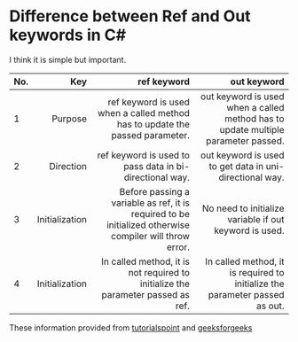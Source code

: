 # Difference between Ref and Out keywords in C#

I think it is simple but important. 

|  No. | Key | ref keyword	| out keyword |
|------| ---:| ------------:| -----------:|
|  1    |  Purpose   |  ref keyword is used when a called method has to update the passed parameter. |    out keyword is used when a called method has to update multiple parameter passed. |
|  2    |  Direction   |    ref keyword is used to pass data in bi-directional way. |out keyword is used to get data in uni-directional way. |
|  3    |  Initialization  |Before passing a variable as ref, it is required to be initialized otherwise compiler will throw error.|No need to initialize variable if out keyword is used.|
|  4    |Initialization|In called method, it is not required to initialize the parameter passed as ref.| In called method, it is required to initialize the parameter passed as out.|

These information provided from [tutorialspoint](https://www.tutorialspoint.com/difference-between-out-and-ref-keyword-in-chash) and  [geeksforgeeks](https://www.geeksforgeeks.org/difference-between-ref-and-out-keywords-in-c-sharp/)

